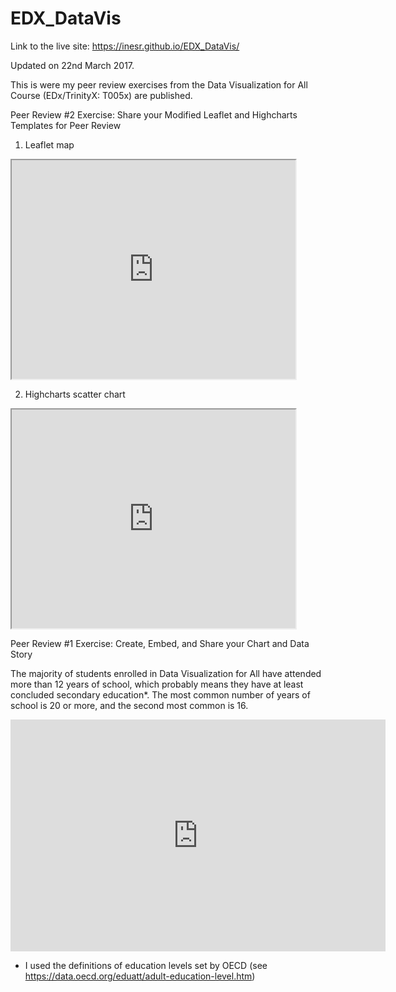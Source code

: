 # EDX_DataVis

Link to the live site: https://inesr.github.io/EDX_DataVis/

Updated on 22nd March 2017.

This is were my peer review exercises from the Data Visualization for All Course (EDx/TrinityX: T005x) are published.


Peer Review #2 Exercise: Share your Modified Leaflet and Highcharts Templates for Peer Review

 1. Leaflet map

<iframe src="https://inesr.github.io/leaflet-map-simple" width="90%" height=350></iframe>


 2. Highcharts scatter chart

 <iframe src="https://inesr.github.io/highcharts-scatter-csv" width="90%" height=350></iframe>
 


Peer Review #1 Exercise: Create, Embed, and Share your Chart and Data Story

The majority of students enrolled in Data Visualization for All have attended more than 12 years of school, which probably means they have at least concluded secondary education*. The most common number of years of school is 20 or more, and the second most common is 16.

<iframe width="600" height="371" seamless frameborder="0" scrolling="no" src="https://docs.google.com/spreadsheets/d/1eXEweWLao63FpmCLq8itlY3Nlzso-m4mGHO7SH1vGCk/pubchart?oid=1767173655&amp;format=interactive"></iframe>

* I used the definitions of education levels set by OECD (see https://data.oecd.org/eduatt/adult-education-level.htm)

